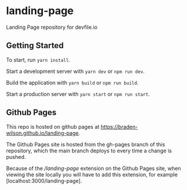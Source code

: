 # landing-page

Landing Page repository for devfile.io

## Getting Started

To start, run `yarn install`.

Start a development server with `yarn dev` or `npm run dev`.

Build the application with `yarn build` or `npm run build`.

Start a production server with `yarn start` or `npm run start`.

## Github Pages

This repo is hosted on github pages at https://braden-wilson.github.io/landing-page.

The Github Pages site is hosted from the gh-pages branch of this repository, which the main branch deploys to every time a change is pushed.

Because of the _/landing-page_ extension on the Github Pages site, when viewing the site locally you will have to add this extension, for example [localhost:3000/landing-page].
